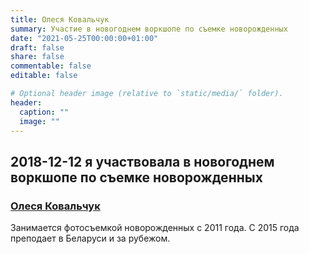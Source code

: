```yaml
---
title: Олеся Ковальчук
summary: Участие в новогоднем воркшопе по съемке новорожденных
date: "2021-05-25T00:00:00+01:00"
draft: false
share: false
commentable: false
editable: false

# Optional header image (relative to `static/media/` folder).
header:
  caption: ""
  image: ""
---
```

## 2018-12-12 я участвовала в новогоднем воркшопе по съемке новорожденных
### [Олеся Ковальчук](https://ok-academy.ru/newbornphoto)
Занимается фотосъемкой новорожденных с 2011 года. С 2015 года преподает в Беларуси и за рубежом.